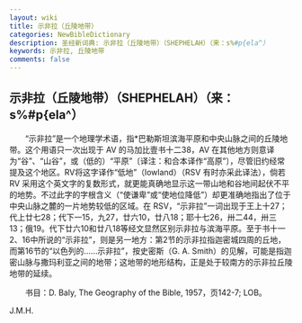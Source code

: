 ```yaml
---
layout: wiki
title: 示非拉（丘陵地带）
categories: NewBibleDictionary
description: 圣经新词典: 示非拉（丘陵地带）（SHEPHELAH）（来：s%#p{ela^）
keywords: 示非拉, 丘陵地带
comments: false
---
```


## 示非拉（丘陵地带）（SHEPHELAH）（来：s%#p{ela^）

　　“示非拉”是一个地理学术语，指*巴勒斯坦滨海平原和中央山脉之间的丘陵地带。这个用语只一次出现于 AV 的马加比壹书十二38，AV 在其他地方则意译为“谷”、“山谷”，或（低的）“平原”〔译注：和合本译作“高原”〕，尽管旧约经常提及这个地区。RV将这字译作“低地”（lowland）（RSV 有时亦采此译法），倘若 RV 采用这个英文字的复数形式，就更能真确地显示这一带山地和谷地间起伏不平的地势。不过此字的字根含义（“使谦卑”或“使地位降低”）却更准确地指出了位于中央山脉之麓的一片地势较低的区域。在 RSV，“示非拉”一词出现于王上十27；代上廿七28；代下一15，九27，廿六10，廿八18；耶十七26，卅二44，卅三13；俄19。代下廿六10和廿八18等经文显然区别示非拉与滨海平原。至于书十一2、16中所说的“示非拉”，则是另一地方：第2节的示非拉指迦密城四周的丘地，而第16节的“以色列的……示非拉”，按史密斯（G. A. Smith）的见解，可能是指迦密山脉与撒玛利亚之间的地带；这地带的地形结构，正是处于较南方的示非拉丘陵地带的延续。

　　书目：D. Baly, The Geography of the Bible, 1957，页142-7; LOB。

J.M.H.








